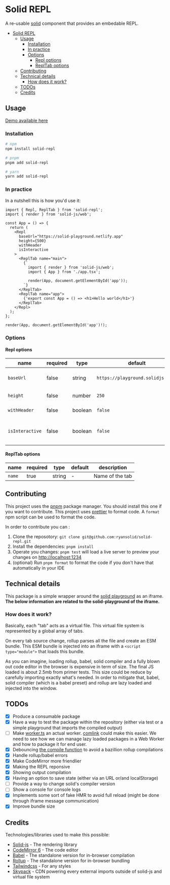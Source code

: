 # Solid REPL

A re-usable [solid](https://github.com/ryansolid/solid) component that provides an embedable REPL.

- [Solid REPL](#solid-repl)
  - [Usage](#usage)
    - [Installation](#installation)
    - [In practice](#in-practice)
    - [Options](#options)
      - [Repl options](#repl-options)
      - [ReplTab options](#repltab-options)
  - [Contributing](#contributing)
  - [Technical details](#technical-details)
    - [How does it work?](#how-does-it-work)
  - [TODOs](#todos)
  - [Credits](#credits)

## Usage

[Demo available here](https://codesandbox.io/s/solid-repl-example-xr6de?file=/src/index.tsx)

### Installation

```bash
# npm
npm install solid-repl

# pnpm
pnpm add solid-repl

# yarn
yarn add solid-repl
```

### In practice

In a nutshell this is how you'd use it:

```tsx
import { Repl, ReplTab } from 'solid-repl';
import { render } from 'solid-js/web';

const App = () => {
  return (
    <Repl
      baseUrl="https://solid-playground.netlify.app"
      height={500}
      withHeader
      isInteractive
    >
      <ReplTab name="main">
        {`
          import { render } from 'solid-js/web';
          import { App } from './app.tsx';
          
          render(App, document.getElementById('app'));
        `}
      </ReplTab>
      <ReplTab name="app">
        {'export const App = () => <h1>Hello world</h1>'}
      </ReplTab>
    </Repl>
  );
};

render(App, document.getElementById('app')!);
```

### Options

#### Repl options

| name            | required | type    | default                           | description                       | 
| --------------- | -------- | ------- | --------------------------------- | --------------------------------- | 
| `baseUrl`       | false    | string  | `https://playground.solidjs.com/` | The source of the iframe          | 
| `height`        | false    | number  | `250`                             | The height in pixel               | 
| `withHeader`    | false    | boolean | `false`                           | Whether to show or not            | 
| `isInteractive` | false    | boolean | `false`                           | Whether it's interactive or not   | 

#### ReplTab options

| name   | required | type   | default | description     | 
| ------ | -------- | ------ | ------- | --------------- | 
| `name` | true     | string | -       | Name of the tab | 

## Contributing

This project uses the [pnpm](https://pnpm.js.org/) package manager. You should install this one if you want to contribute.
This project uses [prettier](https://prettier.io/) to format code. A `format` npm script can be used to format the code.

In order to contribute you can :

1. Clone the reposotory: `git clone git@github.com:ryansolid/solid-repl.git`
2. Install the dependencies: `pnpm install`
3. Operate you changes: `pnpm test` will load a live server to preview your changes on [http://localhost:1234](http://localhost:1234)
4. (optional) Run `pnpm format` to format the code if you don't have that automatically in your IDE

## Technical details

This package is a simple wrapper around the [solid playground](https://github.com/ryansolid/solid-playground) as an iframe.
**The below information are related to the solid-playground of the iframe.**

### How does it work?

Basically, each "tab" acts as a virtual file. This virtual file system is represented by a global array of tabs.

On every tab source change, rollup parses all the file and create an ESM bundle. This ESM bundle is injected into an iframe with a `<script type="module">` that loads this bundle.

As you can imagine, loading rollup, babel, solid compiler and a fully blown out code editor in the browser is expensive in term of size. The final JS loaded is about 2.5mb from primer tests. This size could be reduce by carefully importing exactly what's needed.
In order to mitigate that, babel, solid compiler (which is a babel preset) and rollup are lazy loaded and injected into the window.

## TODOs

- [x] Produce a consumable package
- [x] Have a way to test the package within the repository (either via test or a simple playground that imports the compiled output)
- [ ] Make [worker.ts](./src/worker.ts) an actual worker. [comlink](https://github.com/GoogleChromeLabs/comlink) could make this easier. We need to see how we can manage lazy loaded packages in a Web Worker and how to package it for end user.
- [x] Debouncing [the compile function](./src/solid-repl.tsx#L34) to avoid a bazillion rollup compilations
- [x] Handle rollup/babel errors
- [x] Make CodeMirror more friendlier
- [x] Making the REPL reponsive
- [x] Showing output compilation
- [x] Having an option to save state (either via an URL or/and localStorage)
- [ ] Provide a way to change solid's compiler version
- [ ] Show a console for console logs
- [x] Implements some sort of fake HMR to avoid full reload (might be done through iframe message communication)
- [x] Improve bundle size

## Credits

Technologies/libraries used to make this possible:

- [Solid-js](https://github.com/ryansolid/solid) - The rendering library
- [CodeMirror 6](https://codemirror.net/6) - The code editor
- [Babel](https://babeljs.io/docs/en/babel-standalone) - The standalone version for in-browser compilation
- [Rollup](https://rollupjs.org/) - The standalone version for in-browser bundling
- [Tailwindcss](https://tailwindcss.com/) - For any styles
- [Skypack](https://www.skypack.dev/) - CDN powering every external imports outside of solid-js and virtual file system
